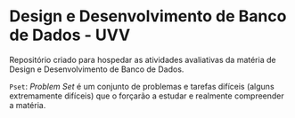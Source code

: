 # Design e Desenvolvimento de Banco de Dados - UVV
Repositório criado para hospedar as atividades avaliativas da matéria de Design e Desenvolvimento de Banco de Dados.

`Pset`: *_Problem Set_* é um conjunto de problemas e tarefas difíceis (alguns extremamente difíceis) que o forçarão a estudar e realmente compreender a matéria.

